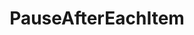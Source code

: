 ---
optionsClassName: PauseAfterEachItemOptions
optionsClassFullName: MigrationTools.Enrichers.PauseAfterEachItemOptions
configurationSamples:
- name: default
  description: 
  code: >-
    {
      "$type": "PauseAfterEachItemOptions",
      "Enabled": true
    }
  sampleFor: MigrationTools.Enrichers.PauseAfterEachItemOptions
description: missng XML code comments
className: PauseAfterEachItem
typeName: ProcessorEnrichers
architecture: v2
options:
- parameterName: Enabled
  type: Boolean
  description: missng XML code comments
  defaultValue: missng XML code comments
- parameterName: RefName
  type: String
  description: missng XML code comments
  defaultValue: missng XML code comments
status: missng XML code comments
processingTarget: missng XML code comments
classFile: /src/MigrationTools/ProcessorEnrichers/PauseAfterEachItem.cs
optionsClassFile: /src/MigrationTools/ProcessorEnrichers/PauseAfterEachItemOptions.cs

redirectFrom: []
layout: reference
toc: true
permalink: /Reference/v2/ProcessorEnrichers/PauseAfterEachItem/
title: PauseAfterEachItem
categories:
- ProcessorEnrichers
- v2
topics:
- topic: notes
  path: ../../../../../docs/Reference/v2/ProcessorEnrichers/PauseAfterEachItem-notes.md
  exists: false
  markdown: ''
- topic: introduction
  path: ../../../../../docs/Reference/v2/ProcessorEnrichers/PauseAfterEachItem-introduction.md
  exists: false
  markdown: ''

---